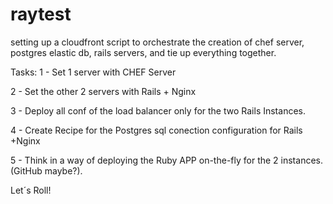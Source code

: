 # raytest
setting up a cloudfront script to orchestrate the creation of chef server, postgres elastic db, rails servers, and tie up everything together. 

Tasks:
1 - Set 1 server with CHEF Server

2 - Set the other 2 servers with Rails + Nginx

3 - Deploy all conf of the load balancer only for the two Rails Instances. 

4 - Create Recipe for the Postgres sql conection configuration for Rails +Nginx

5 - Think in a way of deploying the Ruby APP on-the-fly for the 2 instances. (GitHub maybe?). 


Let´s Roll!